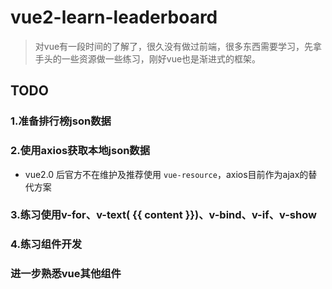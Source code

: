 # vue2-learn-leaderboard

> 对vue有一段时间的了解了，很久没有做过前端，很多东西需要学习，先拿手头的一些资源做一些练习，刚好vue也是渐进式的框架。

## TODO

### 1.准备排行榜json数据

### 2.使用axios获取本地json数据

- vue2.0 后官方不在维护及推荐使用 `vue-resource`，axios目前作为ajax的替代方案

### 3.练习使用v-for、v-text( {{ content }})、v-bind、v-if、v-show

### 4.练习组件开发

### 进一步熟悉vue其他组件

